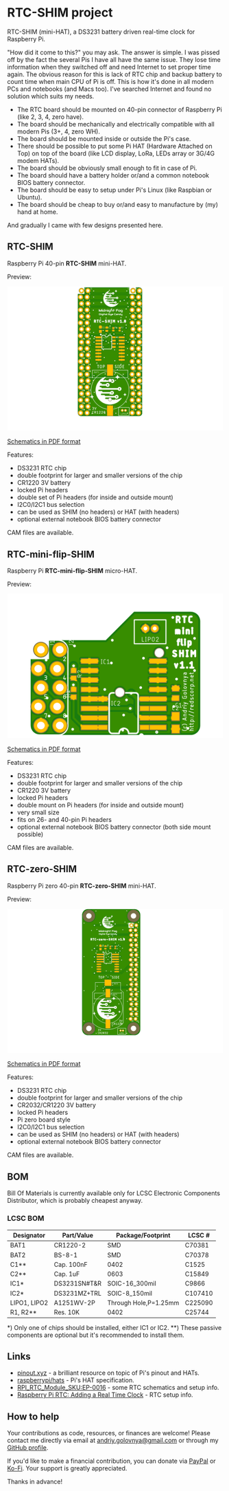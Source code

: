 # RTC-SHIM project

RTC-SHIM (mini-HAT), a DS3231 battery driven real-time clock for Raspberry Pi.

"How did it come to this?" you may ask.
The answer is simple.
I was pissed off by the fact the several Pis I have all have the same issue.
They lose time information when they switched off and need Internet to set proper time again.
The obvious reason for this is lack of RTC chip and backup battery to count time when main CPU of Pi is off.
This is how it's done in all modern PCs and notebooks (and Macs too).
I've searched Internet and found no solution which suits my needs.

- The RTC board should be mounted on 40-pin connector of Raspberry Pi (like 2, 3, 4, zero have).
- The board should be mechanically and electrically compatible with all modern Pis (3+, 4, zero WH).
- The board should be mounted inside or outside the Pi's case.
- There should be possible to put some Pi HAT (Hardware Attached on Top) on top of the board (like LCD display, LoRa, LEDs array or 3G/4G modem HATs).
- The board should be obviously small enough to fit in case of Pi.
- The board should have a battery holder or/and a common notebook BIOS battery connector.
- The board should be easy to setup under Pi's Linux (like Raspbian or Ubuntu).
- The board should be cheap to buy or/and easy to manufacture by (my) hand at home.

And gradually I came with few designs presented here.

## RTC-SHIM

Raspberry Pi 40-pin **RTC-SHIM** mini-HAT.

Preview:

![RTC-SHIM preview](img/RTC-SHIM.png)

[Schematics in PDF format](doc/RTC-SHIM.pdf)

Features:

- DS3231 RTC chip
- double footprint for larger and smaller versions of the chip
- CR1220 3V battery
- locked Pi headers
- double set of Pi headers (for inside and outside mount)
- I2C0/I2C1 bus selection
- can be used as SHIM (no headers) or HAT (with headers)
- optional external notebook BIOS battery connector

CAM files are available.

## RTC-mini-flip-SHIM

Raspberry Pi **RTC-mini-flip-SHIM** micro-HAT.

Preview:

![RTC-mini-flip-SHIM preview](img/RTC-mini-flip-SHIM.png)

[Schematics in PDF format](doc/RTC-mini-flip-SHIM.pdf)

Features:

- DS3231 RTC chip
- double footprint for larger and smaller versions of the chip
- CR1220 3V battery
- locked Pi headers
- double mount on Pi headers (for inside and outside mount)
- very small size
- fits on 26- and 40-pin Pi headers
- optional external notebook BIOS battery connector (both side mount possible)

CAM files are available.

## RTC-zero-SHIM

Raspberry Pi zero 40-pin **RTC-zero-SHIM** mini-HAT.

Preview:

![RTC-zero-SHIM preview](img/RTC-zero-SHIM.png)

[Schematics in PDF format](doc/RTC-zero-SHIM.pdf)

Features:

- DS3231 RTC chip
- double footprint for larger and smaller versions of the chip
- CR2032/CR1220 3V battery
- locked Pi headers
- Pi zero board style
- I2C0/I2C1 bus selection
- can be used as SHIM (no headers) or HAT (with headers)
- optional external notebook BIOS battery connector

CAM files are available.

## BOM

Bill Of Materials is currently available only for LCSC Electronic Components Distributor, which is probably cheapest anyway.

### LCSC BOM

|Designator  |Part/Value  |Package/Footprint     |LCSC # |
|------------|------------|----------------------|-------|
|BAT1        |CR1220-2    |SMD                   |C70381 |
|BAT2        |BS-8-1      |SMD                   |C70378 |
|C1\*\*      |Cap. 100nF  |0402                  |C1525  |
|C2\*\*      |Cap. 1uF    |0603                  |C15849 |
|IC1\*       |DS3231SN#T&R|SOIC-16_300mil        |C9866  |
|IC2\*       |DS3231MZ+TRL|SOIC-8_150mil         |C107410|
|LIPO1, LIPO2|A1251WV-2P  |Through Hole,P=1.25mm |C225090|
|R1, R2\*\*  |Res. 10K    |0402                  |C25744 |

\*) Only one of chips should be installed, either IC1 or IC2.
\*\*) These passive components are optional but it's recommended to install them.

## Links

- [pinout.xyz](https://pinout.xyz/) - a brilliant resource on topic of Pi's pinout and HATs.
- [raspberrypi/hats](https://github.com/raspberrypi/hats) - Pi's HAT specification.
- [RPI_RTC_Module_SKU:EP-0016](https://wiki.52pi.com/index.php/RPI_RTC_Module_SKU:EP-0016) - some RTC schematics and setup info.
- [Raspberry Pi RTC: Adding a Real Time Clock](https://pimylifeup.com/raspberry-pi-rtc/) - RTC setup info.

## How to help

Your contributions as code, resources, or finances are welcome! Please contact me directly via email at andriy.golovnya@gmail.com or through my [GitHub profile](https://github.com/red-scorp).

If you'd like to make a financial contribution, you can donate via [PayPal](http://paypal.me/redscorp) or [Ko-Fi](http://ko-fi.com/redscorp). Your support is greatly appreciated.

Thanks in advance!
